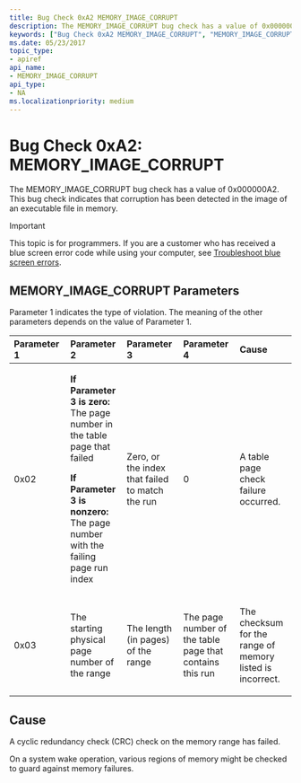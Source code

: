```yaml
---
title: Bug Check 0xA2 MEMORY_IMAGE_CORRUPT
description: The MEMORY_IMAGE_CORRUPT bug check has a value of 0x000000A2. This bug check indicates that corruption has been detected in the image of an executable file in memory.
keywords: ["Bug Check 0xA2 MEMORY_IMAGE_CORRUPT", "MEMORY_IMAGE_CORRUPT"]
ms.date: 05/23/2017
topic_type:
- apiref
api_name:
- MEMORY_IMAGE_CORRUPT
api_type:
- NA
ms.localizationpriority: medium
---
```


# Bug Check 0xA2: MEMORY\_IMAGE\_CORRUPT


The MEMORY\_IMAGE\_CORRUPT bug check has a value of 0x000000A2. This bug check indicates that corruption has been detected in the image of an executable file in memory.

> [!IMPORTANT]
> This topic is for programmers. If you are a customer who has received a blue screen error code while using your computer, see [Troubleshoot blue screen errors](https://www.windows.com/stopcode).


## MEMORY\_IMAGE\_CORRUPT Parameters


Parameter 1 indicates the type of violation. The meaning of the other parameters depends on the value of Parameter 1.

<table>
<colgroup>
<col width="20%" />
<col width="20%" />
<col width="20%" />
<col width="20%" />
<col width="20%" />
</colgroup>
<thead>
<tr class="header">
<th align="left">Parameter 1</th>
<th align="left">Parameter 2</th>
<th align="left">Parameter 3</th>
<th align="left">Parameter 4</th>
<th align="left">Cause</th>
</tr>
</thead>
<tbody>
<tr class="odd">
<td align="left"><p>0x02</p></td>
<td align="left"><p><strong>If Parameter 3 is zero:</strong> The page number in the table page that failed</p>
<p><strong>If Parameter 3 is nonzero:</strong> The page number with the failing page run index</p></td>
<td align="left"><p>Zero, or the index that failed to match the run</p></td>
<td align="left"><p>0</p></td>
<td align="left"><p>A table page check failure occurred.</p></td>
</tr>
<tr class="even">
<td align="left"><p>0x03</p></td>
<td align="left"><p>The starting physical page number of the range</p></td>
<td align="left"><p>The length (in pages) of the range</p></td>
<td align="left"><p>The page number of the table page that contains this run</p></td>
<td align="left"><p>The checksum for the range of memory listed is incorrect.</p></td>
</tr>
</tbody>
</table>

 

Cause
-----

A cyclic redundancy check (CRC) check on the memory range has failed.

On a system wake operation, various regions of memory might be checked to guard against memory failures.

 

 




